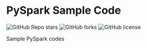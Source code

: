 # PySpark Sample Code

![GitHub Repo stars](https://img.shields.io/github/stars/Soumyadipta2020/pyspark-sample?style=social)
![GitHub forks](https://img.shields.io/github/forks/Soumyadipta2020/pyspark-sample?style=social)
![GitHub license](https://img.shields.io/github/license/Soumyadipta2020/pyspark-sample)

Sample PySpark codes
